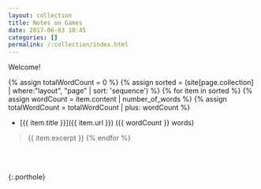 ```yaml
---
layout: collection
title: Notes on Games
date: 2017-06-03 10:45
categories: []
permalink: /:collection/index.html
---
```

Welcome!

{% assign totalWordCount = 0 %}
{% assign sorted = (site[page.collection] | where:"layout", "page" | sort: 'sequence') %}
{% for item in sorted %}
  {% assign wordCount = item.content | number_of_words %}
  {% assign totalWordCount = totalWordCount | plus: wordCount %}
* [{{ item.title }}]({{ item.url }}) ({{ wordCount }} words)
> {{ item.excerpt }}
{% endfor %}

<BR><BR>

<p/>{:.porthole}
